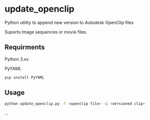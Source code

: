 # update_openclip

Python utility to append new version to Autodesk  OpenClip files

Suports Image sequences or movie files.


## Requirments
Python 3.xx

PyYAML

```bash
pip install PyYAML
```

## Usage

```bash
python update_openclip.py -f <openclip file> -i <versioned clip>
```

...
